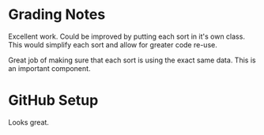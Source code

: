 # Grading Notes

Excellent work. Could be improved by putting each sort in it's own class. This would simplify each sort and allow for greater code re-use.

Great job of making sure that each sort is using the exact same data. This is an important component.

# GitHub Setup

Looks great.
